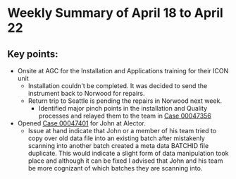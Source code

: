 # Weekly Summary of April 18 to April 22

## Key points:
- Onsite at AGC for the Installation and Applications training for their ICON unit
  - Installation couldn't be completed.  It was decided to send the instrument back to Norwood for repairs.
  - Return trip to Seattle is pending the repairs in Norwood next week.
    - Identified major pinch points in the installation and Quality processes and relayed them to the team in [Case 00047356](https://advancedinstruments.lightning.force.com/lightning/r/Case/5004x00000FAVp1AAH/view)
- Opened [Case 00047401](https://advancedinstruments.lightning.force.com/lightning/r/Case/5004x00000FAnu3AAD/view) for John at Alector.
  - Issue at hand indicate that John or a member of his team tried to copy over old data file into an existing batch after mistakenly scanning into another batch created a meta data BATCHID file duplicate.  This would indicate a slight form of data manipulation took place and although it can be fixed I advised that John and his team be more cognizant of which batches they are scanning into.
